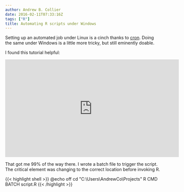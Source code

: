 ```yaml
---
author: Andrew B. Collier
date: 2016-02-11T07:33:16Z
tags: ["R"]
title: Automating R scripts under Windows
---
```


Setting up an automated job under Linux is a cinch thanks to [cron](https://en.wikipedia.org/wiki/Cron). Doing the same under Windows is a little more tricky, but still eminently doable.

<!--more-->

I found this tutorial helpful:

<iframe width="560" height="315" src="https://www.youtube.com/embed/UDKy5_SQy2o" frameborder="0" allowfullscreen></iframe>

That got me 99% of the way there. I wrote a batch file to trigger the script. The critical element was changing to the correct location before invoking R.

{{< highlight shell >}}
@echo off
cd "C:\Users\AndrewCo\Projects\"
R CMD BATCH script.R
{{< /highlight >}}
